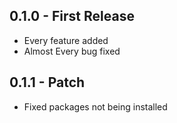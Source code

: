 ## 0.1.0 - First Release
* Every feature added
* Almost Every bug fixed

## 0.1.1 - Patch
* Fixed packages not being installed
